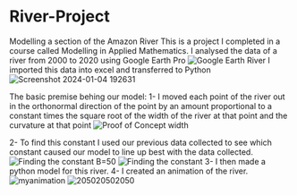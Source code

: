 # River-Project
Modelling a section of the Amazon River
This is a project I completed in a course called Modelling in Applied Mathematics.
I analysed the data of a river from 2000 to 2020 using Google Earth Pro
![Google Earth River](https://github.com/seanwhite674/River-Project/assets/110498155/564213f3-41e7-4354-8ac7-e32275583889)
I imported this data into excel and transferred to Python
![Screenshot 2024-01-04 192631](https://github.com/seanwhite674/River-Project/assets/110498155/fc973146-3868-416a-9273-29a857a802d3)

The basic premise behing our model:
  1- I moved each point of the river out in the orthonormal direction of the point by an amount proportional to a constant 
  times the square root of the width of the river at that point and the curvature at that point
  ![Proof of Concept width](https://github.com/seanwhite674/River-Project/assets/110498155/62e1b3ca-45b5-4ed9-8032-0d6b3b07fd63)
  
  2- To find this constant I used our previous data collected to see which constant caused our model to line up best with the 
  data collected.
  ![Finding the constant B=50](https://github.com/seanwhite674/River-Project/assets/110498155/88a09235-b2d4-498e-934a-d8bcdae880c2)
  ![Finding the constant](https://github.com/seanwhite674/River-Project/assets/110498155/7d91a181-cdb4-4593-8308-1b00c626ee64)
  3- I then made a python model for this river.
  4- I created an animation of the river.
![myanimation](https://github.com/seanwhite674/River-Project/assets/110498155/39923922-5c91-44e7-991d-946df36297a7)
![205020502050](https://github.com/seanwhite674/River-Project/assets/110498155/9ef08b07-4f31-4051-8745-86213fedcaa7)


